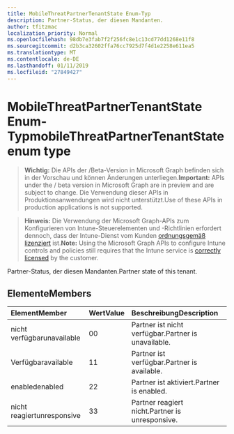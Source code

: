 ```yaml
---
title: MobileThreatPartnerTenantState Enum-Typ
description: Partner-Status, der diesen Mandanten.
author: tfitzmac
localization_priority: Normal
ms.openlocfilehash: 98db7e3fab7f2f256fc8e1c13cd77dd1268e11f8
ms.sourcegitcommit: d2b3ca32602ffa76cc7925d7f4d1e2258e611ea5
ms.translationtype: MT
ms.contentlocale: de-DE
ms.lasthandoff: 01/11/2019
ms.locfileid: "27849427"
---
```

# <a name="mobilethreatpartnertenantstate-enum-type"></a><span data-ttu-id="ee18d-103">MobileThreatPartnerTenantState Enum-Typ</span><span class="sxs-lookup"><span data-stu-id="ee18d-103">mobileThreatPartnerTenantState enum type</span></span>

> <span data-ttu-id="ee18d-104">**Wichtig:** Die APIs der /Beta-Version in Microsoft Graph befinden sich in der Vorschau und können Änderungen unterliegen.</span><span class="sxs-lookup"><span data-stu-id="ee18d-104">**Important:** APIs under the / beta version in Microsoft Graph are in preview and are subject to change.</span></span> <span data-ttu-id="ee18d-105">Die Verwendung dieser APIs in Produktionsanwendungen wird nicht unterstützt.</span><span class="sxs-lookup"><span data-stu-id="ee18d-105">Use of these APIs in production applications is not supported.</span></span>

> <span data-ttu-id="ee18d-106">**Hinweis:** Die Verwendung der Microsoft Graph-APIs zum Konfigurieren von Intune-Steuerelementen und -Richtlinien erfordert dennoch, dass der Intune-Dienst vom Kunden [ordnungsgemäß lizenziert](https://go.microsoft.com/fwlink/?linkid=839381) ist.</span><span class="sxs-lookup"><span data-stu-id="ee18d-106">**Note:** Using the Microsoft Graph APIs to configure Intune controls and policies still requires that the Intune service is [correctly licensed](https://go.microsoft.com/fwlink/?linkid=839381) by the customer.</span></span>

<span data-ttu-id="ee18d-107">Partner-Status, der diesen Mandanten.</span><span class="sxs-lookup"><span data-stu-id="ee18d-107">Partner state of this tenant.</span></span>
## <a name="members"></a><span data-ttu-id="ee18d-108">Elemente</span><span class="sxs-lookup"><span data-stu-id="ee18d-108">Members</span></span>
|<span data-ttu-id="ee18d-109">Element</span><span class="sxs-lookup"><span data-stu-id="ee18d-109">Member</span></span>|<span data-ttu-id="ee18d-110">Wert</span><span class="sxs-lookup"><span data-stu-id="ee18d-110">Value</span></span>|<span data-ttu-id="ee18d-111">Beschreibung</span><span class="sxs-lookup"><span data-stu-id="ee18d-111">Description</span></span>|
|:---|:---|:---|
|<span data-ttu-id="ee18d-112">nicht verfügbar</span><span class="sxs-lookup"><span data-stu-id="ee18d-112">unavailable</span></span>|<span data-ttu-id="ee18d-113">0</span><span class="sxs-lookup"><span data-stu-id="ee18d-113">0</span></span>|<span data-ttu-id="ee18d-114">Partner ist nicht verfügbar.</span><span class="sxs-lookup"><span data-stu-id="ee18d-114">Partner is unavailable.</span></span>|
|<span data-ttu-id="ee18d-115">Verfügbar</span><span class="sxs-lookup"><span data-stu-id="ee18d-115">available</span></span>|<span data-ttu-id="ee18d-116">1</span><span class="sxs-lookup"><span data-stu-id="ee18d-116">1</span></span>|<span data-ttu-id="ee18d-117">Partner ist verfügbar.</span><span class="sxs-lookup"><span data-stu-id="ee18d-117">Partner is available.</span></span>|
|<span data-ttu-id="ee18d-118">enabled</span><span class="sxs-lookup"><span data-stu-id="ee18d-118">enabled</span></span>|<span data-ttu-id="ee18d-119">2</span><span class="sxs-lookup"><span data-stu-id="ee18d-119">2</span></span>|<span data-ttu-id="ee18d-120">Partner ist aktiviert.</span><span class="sxs-lookup"><span data-stu-id="ee18d-120">Partner is enabled.</span></span>|
|<span data-ttu-id="ee18d-121">nicht reagiert</span><span class="sxs-lookup"><span data-stu-id="ee18d-121">unresponsive</span></span>|<span data-ttu-id="ee18d-122">3</span><span class="sxs-lookup"><span data-stu-id="ee18d-122">3</span></span>|<span data-ttu-id="ee18d-123">Partner reagiert nicht.</span><span class="sxs-lookup"><span data-stu-id="ee18d-123">Partner is unresponsive.</span></span>|





